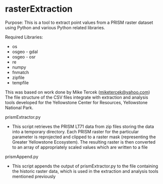 rasterExtraction
================
Purpose: This is a tool to extract point values from a PRISM raster dataset using Python and various Python related libraries.

Required Libraries:
- os
- osgeo - gdal
- osgeo - osr
- re
- numpy
- fnmatch
- zipfile
- tempfile

This was based on work done by Mike Tercek (miketercek@yahoo.com)
The file structure of the CSV files integrate with extraction and analysis tools developed for the Yellowstone Center for Resources, Yellowstone National Park.

prismExtractor.py
- This script retrieves the PRISM LT71 data from zip files storing the data into a temporary directory. Each PRISM raster for the particular parameter is reprojected and clipped to a raster mask (representing the Greater Yellowstone Ecosystem). The resulting raster is then converted to an array of appropriately scaled values which are written to a file

prismAppend.py
- This script appends the output of prismExtractor.py to the file containing the historic raster data, which is used in the extraction and analysis tools mentioned previously
